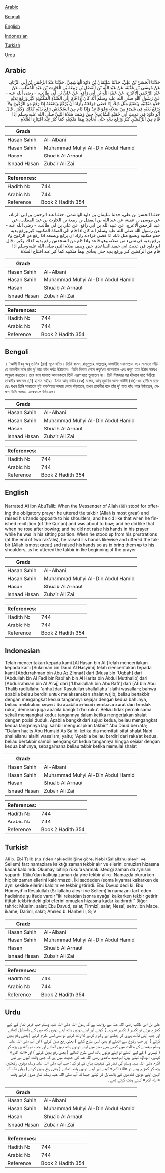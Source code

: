 [Arabic](#arabic)

[Bengali](#bengali)

[English](#english)

[Indonesian](#indonesian)

[Turkish](#turkish)

[Urdu](#urdu)

## Arabic


<div dir="rtl" lang="ar" style={{fontSize:'larger',backgroundColor:'#f8f9fa',padding:20}}>
حَدَّثَنَا الْحَسَنُ بْنُ عَلِيٍّ، حَدَّثَنَا سُلَيْمَانُ بْنُ دَاوُدَ الْهَاشِمِيُّ، حَدَّثَنَا عَبْدُ الرَّحْمَنِ بْنُ أَبِي الزِّنَادِ، عَنْ مُوسَى بْنِ عُقْبَةَ، عَنْ عَبْدِ اللَّهِ بْنِ الْفَضْلِ بْنِ رَبِيعَةَ بْنِ الْحَارِثِ بْنِ عَبْدِ الْمُطَّلِبِ، عَنْ عَبْدِ الرَّحْمَنِ الأَعْرَجِ، عَنْ عُبَيْدِ اللَّهِ بْنِ أَبِي رَافِعٍ، عَنْ عَلِيِّ بْنِ أَبِي طَالِبٍ، - رضى الله عنه - عَنْ رَسُولِ اللَّهِ صلى الله عليه وسلم أَنَّهُ كَانَ إِذَا قَامَ إِلَى الصَّلاَةِ الْمَكْتُوبَةِ كَبَّرَ وَرَفَعَ يَدَيْهِ حَذْوَ مَنْكِبَيْهِ وَيَصْنَعُ مِثْلَ ذَلِكَ إِذَا قَضَى قِرَاءَتَهُ وَأَرَادَ أَنْ يَرْكَعَ وَيَصْنَعُهُ إِذَا رَفَعَ مِنَ الرُّكُوعِ وَلاَ يَرْفَعُ يَدَيْهِ فِي شَىْءٍ مِنْ صَلاَتِهِ وَهُوَ قَاعِدٌ وَإِذَا قَامَ مِنَ السَّجْدَتَيْنِ رَفَعَ يَدَيْهِ كَذَلِكَ وَكَبَّرَ ‏.‏ قَالَ أَبُو دَاوُدَ فِي حَدِيثِ أَبِي حُمَيْدٍ السَّاعِدِيِّ حِينَ وَصَفَ صَلاَةَ النَّبِيِّ صلى الله عليه وسلم إِذَا قَامَ مِنَ الرَّكْعَتَيْنِ كَبَّرَ وَرَفَعَ يَدَيْهِ حَتَّى يُحَاذِيَ بِهِمَا مَنْكِبَيْهِ كَمَا كَبَّرَ عِنْدَ افْتِتَاحِ الصَّلاَةِ ‏.‏
</div>
<div style={{backgroundColor:'#f8f9fa',padding:20, marginBottom: 10}}><table> <thead> <tr> <th>Grade</th> <th></th> </tr> </thead> <tbody> <tr><td>Hasan Sahih</td><td>Al-Albani</td></tr><tr><td>Hasan Sahih</td><td>Muhammad Muhyi Al-Din Abdul Hamid</td></tr><tr><td>Hasan</td><td>Shuaib Al Arnaut</td></tr><tr><td>Isnaad Hasan</td><td>Zubair Ali Zai</td></tr></tbody></table><table> <thead> <tr> <th>References:</th> <th></th> </tr> </thead> <tbody><tr><td>Hadith No</td><td>744</td></tr><tr><td>Arabic No</td><td>744</td></tr><tr><td>Reference</td><td>Book 2 Hadith 354</td></tr></tbody></table></div>


<div dir="rtl" lang="ar" style={{fontSize:'larger',backgroundColor:'#f8f9fa',padding:20}}>
حدثنا الحسن بن علي، حدثنا سليمان بن داود الهاشمي، حدثنا عبد الرحمن بن ابي الزناد، عن موسى بن عقبة، عن عبد الله بن الفضل بن ربيعة بن الحارث بن عبد المطلب، عن عبد الرحمن الاعرج، عن عبيد الله بن ابي رافع، عن علي بن ابي طالب، - رضى الله عنه - عن رسول الله صلى الله عليه وسلم انه كان اذا قام الى الصلاة المكتوبة كبر ورفع يديه حذو منكبيه ويصنع مثل ذلك اذا قضى قراءته واراد ان يركع ويصنعه اذا رفع من الركوع ولا يرفع يديه في شىء من صلاته وهو قاعد واذا قام من السجدتين رفع يديه كذلك وكبر . قال ابو داود في حديث ابي حميد الساعدي حين وصف صلاة النبي صلى الله عليه وسلم اذا قام من الركعتين كبر ورفع يديه حتى يحاذي بهما منكبيه كما كبر عند افتتاح الصلاة
</div>
<div style={{backgroundColor:'#f8f9fa',padding:20, marginBottom: 10}}><table> <thead> <tr> <th>Grade</th> <th></th> </tr> </thead> <tbody> <tr><td>Hasan Sahih</td><td>Al-Albani</td></tr><tr><td>Hasan Sahih</td><td>Muhammad Muhyi Al-Din Abdul Hamid</td></tr><tr><td>Hasan</td><td>Shuaib Al Arnaut</td></tr><tr><td>Isnaad Hasan</td><td>Zubair Ali Zai</td></tr></tbody></table><table> <thead> <tr> <th>References:</th> <th></th> </tr> </thead> <tbody><tr><td>Hadith No</td><td>744</td></tr><tr><td>Arabic No</td><td>744</td></tr><tr><td>Reference</td><td>Book 2 Hadith 354</td></tr></tbody></table></div>

## Bengali


<div dir="ltr" lang="bn" style={{fontSize:'larger',backgroundColor:'#f8f9fa',padding:20}}>
। ‘আলী ইবনু আবূ তালিব (রাঃ) সূত্রে বর্ণিত। তিনি বলেন, রাসূলুল্লাহ সাল্লাল্লাহু আলাইহি ওয়াসাল্লাম ফরয সালাতে দাঁড়িয়ে তাকবীর বলে তাঁর দু’ হাত কাঁধ পর্যন্ত উঠাতেন। তিনি কিরাত শেষে রুকু‘তে গমনকালে এবং রুকু‘ হতে উঠার সময়ও অনুরূপ করতেন। তবে বসে সালাত আদায়কালে তিনি এরূপ হাত তুলতেন না। তিনি সিজদার পর দাঁড়ালে হাত উঠিয়ে তাকবীর বলতেন।[1] হাসান সহীহ। ইমাম আবূ দাউদ (রহঃ) বলেন, আবূ হুমায়িদ আস-সাঈদী (রাঃ)-এর হাদীসে রয়েছেঃ যখন তিনি সালাতের দুই রাক‘আত আদায় শেষে দাঁড়াতেন, তখন তাকবীর বলে তাঁর দু’ হাত কাঁধ পর্যন্ত উঠাতেন, যেরূপ তিনি সালাত আরম্বকালে উঠাতেন।
</div>
<div style={{backgroundColor:'#f8f9fa',padding:20, marginBottom: 10}}><table> <thead> <tr> <th>Grade</th> <th></th> </tr> </thead> <tbody> <tr><td>Hasan Sahih</td><td>Al-Albani</td></tr><tr><td>Hasan Sahih</td><td>Muhammad Muhyi Al-Din Abdul Hamid</td></tr><tr><td>Hasan</td><td>Shuaib Al Arnaut</td></tr><tr><td>Isnaad Hasan</td><td>Zubair Ali Zai</td></tr></tbody></table><table> <thead> <tr> <th>References:</th> <th></th> </tr> </thead> <tbody><tr><td>Hadith No</td><td>744</td></tr><tr><td>Arabic No</td><td>744</td></tr><tr><td>Reference</td><td>Book 2 Hadith 354</td></tr></tbody></table></div>

## English


<div dir="ltr" lang="en" style={{fontSize:'larger',backgroundColor:'#f8f9fa',padding:20}}>
Narrated Ali ibn AbuTalib: When the Messenger of Allah (ﷺ) stood for offering the obligatory prayer, he uttered the takbir (Allah is most great) and raised his hands opposite to his shoulders; and he did like that when he finished recitation (of the Qur'an) and was about to bow; and he did like that when he rose after bowing; and he did not raise his hands in his prayer while he was in his sitting position. When he stood up from his prostrations (at the end of two rak'ahs), he raised his hands likewise and uttered the takbir (Allah is most great) and raised his hands so as to bring them up to his shoulders, as he uttered the takbir in the beginning of the prayer
</div>
<div style={{backgroundColor:'#f8f9fa',padding:20, marginBottom: 10}}><table> <thead> <tr> <th>Grade</th> <th></th> </tr> </thead> <tbody> <tr><td>Hasan Sahih</td><td>Al-Albani</td></tr><tr><td>Hasan Sahih</td><td>Muhammad Muhyi Al-Din Abdul Hamid</td></tr><tr><td>Hasan</td><td>Shuaib Al Arnaut</td></tr><tr><td>Isnaad Hasan</td><td>Zubair Ali Zai</td></tr></tbody></table><table> <thead> <tr> <th>References:</th> <th></th> </tr> </thead> <tbody><tr><td>Hadith No</td><td>744</td></tr><tr><td>Arabic No</td><td>744</td></tr><tr><td>Reference</td><td>Book 2 Hadith 354</td></tr></tbody></table></div>

## Indonesian


<div dir="ltr" lang="id" style={{fontSize:'larger',backgroundColor:'#f8f9fa',padding:20}}>
Telah menceritakan kepada kami [Al Hasan bin Ali] telah menceritakan kepada kami [Sulaiman bin Daud Al Hasyimi] telah menceritakan kepada kami [Abdurrahman bin Abu Az Zinnad] dari [Musa bin 'Uqbah] dari [Abdullah bin Al Fadl bin Rabi'ah bin Al Harits bin Abdul Mutthalib] dari [Abdurrahman bin Al A'raj] dari ['Ubaidullah bin Abu Rafi'] dari [Ali bin Abu Thalib radliallahu 'anhu] dari Rasulullah shallallahu 'alaihi wasallam; bahwa apabila beliau berdiri untuk melaksanakan shalat wajib, beliau bertakbir dengan mengangkat kedua tangannya sejajar dengan kedua bahunya, beliau melakukan seperti itu apabila selesai membaca surat dan hendak ruku', demikian juga apabila bangkit dari ruku'. Beliau tidak pernah sama sekali mengangkat kedua tangannya dalam ketika mengerjakan shalat dengan posisi duduk. Apabila bangkit dari sujud kedua, beliau mengangkat kedua tangannya lagi sambil mengucapkan takbir." Abu Daud berkata; "Dalam hadits Abu Humaid As Sa'idi ketika dia mensifati sifat shalat Nabi shallallahu 'alaihi wasallam, yaitu; "Apabila beliau berdiri dari raka'at kedua, beliau bertakbir sambil mengangkat kedua tangannya hingga sejajar dengan kedua bahunya, sebagaimana beliau takbir ketika memulai shalat
</div>
<div style={{backgroundColor:'#f8f9fa',padding:20, marginBottom: 10}}><table> <thead> <tr> <th>Grade</th> <th></th> </tr> </thead> <tbody> <tr><td>Hasan Sahih</td><td>Al-Albani</td></tr><tr><td>Hasan Sahih</td><td>Muhammad Muhyi Al-Din Abdul Hamid</td></tr><tr><td>Hasan</td><td>Shuaib Al Arnaut</td></tr><tr><td>Isnaad Hasan</td><td>Zubair Ali Zai</td></tr></tbody></table><table> <thead> <tr> <th>References:</th> <th></th> </tr> </thead> <tbody><tr><td>Hadith No</td><td>744</td></tr><tr><td>Arabic No</td><td>744</td></tr><tr><td>Reference</td><td>Book 2 Hadith 354</td></tr></tbody></table></div>

## Turkish


<div dir="ltr" lang="tr" style={{fontSize:'larger',backgroundColor:'#f8f9fa',padding:20}}>
Ali b. Ebî Talib (r.a.)'den nakledildiğine göre; Nebi (Sallallahu aleyhi ve Sellem) farz namazlara kalktığı zaman tekbir alır ve ellerini omuzları hizasına kadar kaldırırdı. Okumayı bitirip rüku'a varmak istediği zaman da aynısını yapardı. Rüku'dan kalktığı zaman da yine tekbir alırdı. Namazda otururken hiç bir zaman ellerini kaldırmazdı. İki secdeden (sonra kıyama) kalkarken de aynı şekilde ellerini kaldırır ve tekbir getirirdi. Ebu Davud dedi ki: Ebu Hümeyd'in Resulullah (Sallallahu aleyhi ve Sellem)'in namazını tarif eden hadisinde şu ifade vardır "iki rekatdan (sonra ayağa) kalkarken tekbir getirir iftitah tekbirindeki gibi ellerini omuzları hizasına kadar kaldırırdı." Diğer tahric: Müslim, salat; Ebu Davud, salat; Tirmizî, salat; Nesaî, sehv, İbn Mace, ikame; Darimî, salat; Ahmed b. Hanbel II, 8; V
</div>
<div style={{backgroundColor:'#f8f9fa',padding:20, marginBottom: 10}}><table> <thead> <tr> <th>Grade</th> <th></th> </tr> </thead> <tbody> <tr><td>Hasan Sahih</td><td>Al-Albani</td></tr><tr><td>Hasan Sahih</td><td>Muhammad Muhyi Al-Din Abdul Hamid</td></tr><tr><td>Hasan</td><td>Shuaib Al Arnaut</td></tr><tr><td>Isnaad Hasan</td><td>Zubair Ali Zai</td></tr></tbody></table><table> <thead> <tr> <th>References:</th> <th></th> </tr> </thead> <tbody><tr><td>Hadith No</td><td>744</td></tr><tr><td>Arabic No</td><td>744</td></tr><tr><td>Reference</td><td>Book 2 Hadith 354</td></tr></tbody></table></div>

## Urdu


<div dir="rtl" lang="ur" style={{fontSize:'larger',backgroundColor:'#f8f9fa',padding:20}}>
علی بن ابی طالب رضی اللہ عنہ سے روایت ہے کہ رسول اللہ صلی اللہ علیہ وسلم جب فرض نماز کے لیے کھڑے ہوتے تو تکبیر ( تکبیر تحریمہ ) کہتے اور اپنے دونوں ہاتھ اپنے دونوں کندھوں کے بالمقابل اٹھاتے اور جب اپنی قرآت پوری کر چکتے اور رکوع کرنے کا ارادہ کرتے تو بھی اسی طرح کرتے ( یعنی رفع یدین کرتے ) اور جب رکوع سے اٹھتے تو بھی اسی طرح کرتے ( یعنی رفع یدین کرتے ) اور آپ صلی اللہ علیہ وسلم بیٹھنے کی حالت میں کبھی بھی نماز میں اپنے دونوں ہاتھ نہیں اٹھاتے اور جب دو رکعتیں پڑھ کر ( تیسری ) کے لیے اٹھتے تو اپنے دونوں ہاتھ اسی طرح اٹھاتے ( یعنی رفع یدین کرتے ) اور «الله اكبر» کہتے۔ ابوداؤد کہتے ہیں: ابوحمید ساعدی رضی اللہ عنہ کی حدیث میں ہے کہ جس وقت انہوں نے نبی اکرم صلی اللہ علیہ وسلم کی نماز کی کیفیت بیان کی تو کہا: جب آپ صلی اللہ علیہ وسلم دونوں رکعتیں پڑھ کر کھڑے ہوتے تو «الله اكبر» کہتے اور اپنے دونوں ہاتھ اٹھاتے ( یعنی رفع یدین کرتے ) یہاں تک کہ انہیں اپنے دونوں کندھوں کے بالمقابل کر لیتے جیسا کہ آپ صلی اللہ علیہ وسلم نماز شروع کرتے وقت «الله اكبر» کہتے وقت کرتے تھے ۔
</div>
<div style={{backgroundColor:'#f8f9fa',padding:20, marginBottom: 10}}><table> <thead> <tr> <th>Grade</th> <th></th> </tr> </thead> <tbody> <tr><td>Hasan Sahih</td><td>Al-Albani</td></tr><tr><td>Hasan Sahih</td><td>Muhammad Muhyi Al-Din Abdul Hamid</td></tr><tr><td>Hasan</td><td>Shuaib Al Arnaut</td></tr><tr><td>Isnaad Hasan</td><td>Zubair Ali Zai</td></tr></tbody></table><table> <thead> <tr> <th>References:</th> <th></th> </tr> </thead> <tbody><tr><td>Hadith No</td><td>744</td></tr><tr><td>Arabic No</td><td>744</td></tr><tr><td>Reference</td><td>Book 2 Hadith 354</td></tr></tbody></table></div>